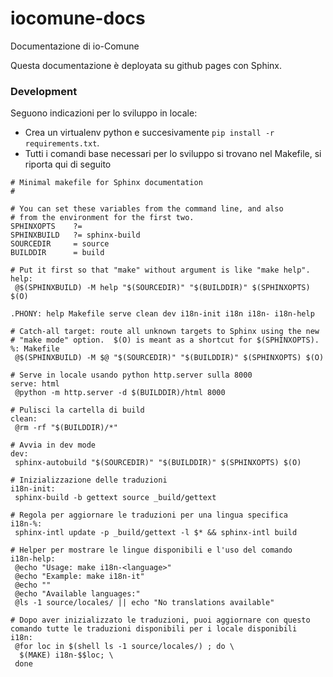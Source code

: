 # iocomune-docs

Documentazione di io-Comune

Questa documentazione è deployata su github pages con Sphinx.

### Development

Seguono indicazioni per lo sviluppo in locale:

- Crea un virtualenv python e succesivamente `pip install -r requirements.txt`.
- Tutti i comandi base necessari per lo sviluppo si trovano nel Makefile, si riporta qui di seguito

```
# Minimal makefile for Sphinx documentation
#

# You can set these variables from the command line, and also
# from the environment for the first two.
SPHINXOPTS    ?=
SPHINXBUILD   ?= sphinx-build
SOURCEDIR     = source
BUILDDIR      = build

# Put it first so that "make" without argument is like "make help".
help:
 @$(SPHINXBUILD) -M help "$(SOURCEDIR)" "$(BUILDDIR)" $(SPHINXOPTS) $(O)

.PHONY: help Makefile serve clean dev i18n-init i18n i18n- i18n-help

# Catch-all target: route all unknown targets to Sphinx using the new
# "make mode" option.  $(O) is meant as a shortcut for $(SPHINXOPTS).
%: Makefile
 @$(SPHINXBUILD) -M $@ "$(SOURCEDIR)" "$(BUILDDIR)" $(SPHINXOPTS) $(O)

# Serve in locale usando python http.server sulla 8000
serve: html
 @python -m http.server -d $(BUILDDIR)/html 8000

# Pulisci la cartella di build
clean:
 @rm -rf "$(BUILDDIR)/*"

# Avvia in dev mode
dev:
 sphinx-autobuild "$(SOURCEDIR)" "$(BUILDDIR)" $(SPHINXOPTS) $(O)

# Inizializzazione delle traduzioni
i18n-init:
 sphinx-build -b gettext source _build/gettext

# Regola per aggiornare le traduzioni per una lingua specifica
i18n-%:
 sphinx-intl update -p _build/gettext -l $* && sphinx-intl build

# Helper per mostrare le lingue disponibili e l'uso del comando
i18n-help:
 @echo "Usage: make i18n-<language>"
 @echo "Example: make i18n-it"
 @echo ""
 @echo "Available languages:"
 @ls -1 source/locales/ || echo "No translations available"

# Dopo aver inizializzato le traduzioni, puoi aggiornare con questo comando tutte le traduzioni disponibili per i locale disponibili
i18n:
 @for loc in $(shell ls -1 source/locales/) ; do \
  $(MAKE) i18n-$$loc; \
 done
```

